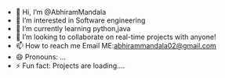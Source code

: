 - 👋 Hi, I’m @AbhiramMandala
- 👀 I’m interested in Software engineering
- 🌱 I’m currently learning python,java
- 💞️ I’m looking to collaborate on real-time projects with anyone!
- 📫 How to reach me Email ME:abhirammandala02@gmail.com
- 😄 Pronouns: ...
- ⚡ Fun fact: Projects are loading....

<!---
AbhiramMandala/AbhiramMandala is a ✨ special ✨ repository because its `README.md` (this file) appears on your GitHub profile.
You can click the Preview link to take a look at your changes.
--->
